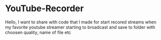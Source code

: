 # YouTube-Recorder
Hello, I want to share with code that I made for start recored streams when my favorite youtube streamer starting to broadcast and save to folder with choosen quality, name of file etc
